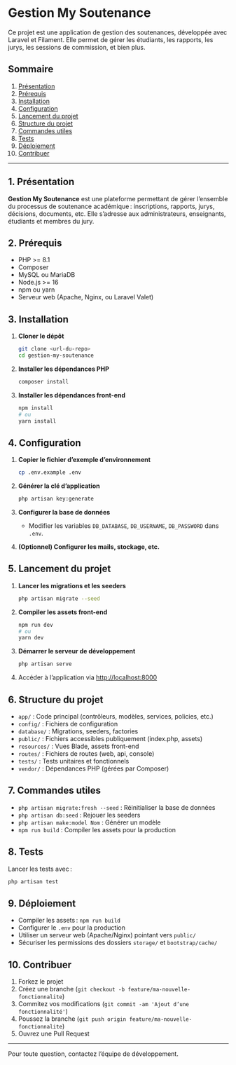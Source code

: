 # Gestion My Soutenance

Ce projet est une application de gestion des soutenances, développée avec Laravel et Filament. Elle permet de gérer les étudiants, les rapports, les jurys, les sessions de commission, et bien plus.

## Sommaire
1. [Présentation](#présentation)
2. [Prérequis](#prérequis)
3. [Installation](#installation)
4. [Configuration](#configuration)
5. [Lancement du projet](#lancement-du-projet)
6. [Structure du projet](#structure-du-projet)
7. [Commandes utiles](#commandes-utiles)
8. [Tests](#tests)
9. [Déploiement](#déploiement)
10. [Contribuer](#contribuer)

---

## 1. Présentation

**Gestion My Soutenance** est une plateforme permettant de gérer l’ensemble du processus de soutenance académique : inscriptions, rapports, jurys, décisions, documents, etc. Elle s’adresse aux administrateurs, enseignants, étudiants et membres du jury.

## 2. Prérequis

- PHP >= 8.1
- Composer
- MySQL ou MariaDB
- Node.js >= 16
- npm ou yarn
- Serveur web (Apache, Nginx, ou Laravel Valet)

## 3. Installation

1. **Cloner le dépôt**
   ```bash
   git clone <url-du-repo>
   cd gestion-my-soutenance
   ```
2. **Installer les dépendances PHP**
   ```bash
   composer install
   ```
3. **Installer les dépendances front-end**
   ```bash
   npm install
   # ou
   yarn install
   ```

## 4. Configuration

1. **Copier le fichier d’exemple d’environnement**
   ```bash
   cp .env.example .env
   ```
2. **Générer la clé d’application**
   ```bash
   php artisan key:generate
   ```
3. **Configurer la base de données**
   - Modifier les variables `DB_DATABASE`, `DB_USERNAME`, `DB_PASSWORD` dans `.env`.

4. **(Optionnel) Configurer les mails, stockage, etc.**

## 5. Lancement du projet

1. **Lancer les migrations et les seeders**
   ```bash
   php artisan migrate --seed
   ```
2. **Compiler les assets front-end**
   ```bash
   npm run dev
   # ou
   yarn dev
   ```
3. **Démarrer le serveur de développement**
   ```bash
   php artisan serve
   ```
4. Accéder à l’application via [http://localhost:8000](http://localhost:8000)

## 6. Structure du projet

- `app/` : Code principal (contrôleurs, modèles, services, policies, etc.)
- `config/` : Fichiers de configuration
- `database/` : Migrations, seeders, factories
- `public/` : Fichiers accessibles publiquement (index.php, assets)
- `resources/` : Vues Blade, assets front-end
- `routes/` : Fichiers de routes (web, api, console)
- `tests/` : Tests unitaires et fonctionnels
- `vendor/` : Dépendances PHP (gérées par Composer)

## 7. Commandes utiles

- `php artisan migrate:fresh --seed` : Réinitialiser la base de données
- `php artisan db:seed` : Rejouer les seeders
- `php artisan make:model Nom` : Générer un modèle
- `npm run build` : Compiler les assets pour la production

## 8. Tests

Lancer les tests avec :
```bash
php artisan test
```

## 9. Déploiement

- Compiler les assets : `npm run build`
- Configurer le `.env` pour la production
- Utiliser un serveur web (Apache/Nginx) pointant vers `public/`
- Sécuriser les permissions des dossiers `storage/` et `bootstrap/cache/`

## 10. Contribuer

1. Forkez le projet
2. Créez une branche (`git checkout -b feature/ma-nouvelle-fonctionnalite`)
3. Commitez vos modifications (`git commit -am 'Ajout d’une fonctionnalité'`)
4. Poussez la branche (`git push origin feature/ma-nouvelle-fonctionnalite`)
5. Ouvrez une Pull Request

---

Pour toute question, contactez l’équipe de développement.
